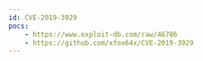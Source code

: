 ```yaml
---
id: CVE-2019-3929
pocs:
    - https://www.exploit-db.com/raw/46786
    - https://github.com/xfox64x/CVE-2019-3929
---
```

